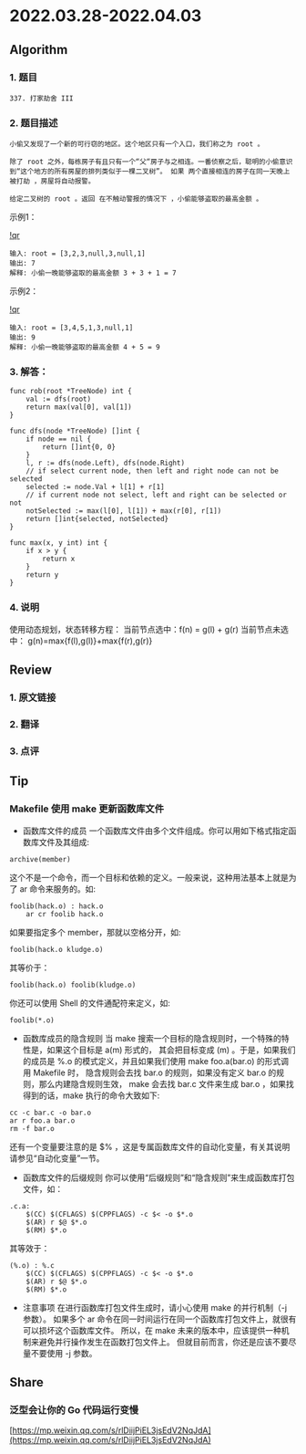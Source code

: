 # 2022.03.28-2022.04.03

## Algorithm
### 1. 题目
```
337. 打家劫舍 III
```
### 2. 题目描述
```
小偷又发现了一个新的可行窃的地区。这个地区只有一个入口，我们称之为 root 。

除了 root 之外，每栋房子有且只有一个“父“房子与之相连。一番侦察之后，聪明的小偷意识到“这个地方的所有房屋的排列类似于一棵二叉树”。 如果 两个直接相连的房子在同一天晚上被打劫 ，房屋将自动报警。

给定二叉树的 root 。返回 在不触动警报的情况下 ，小偷能够盗取的最高金额 。
```

示例1：

[!qr](./images/0404_a_1.jpg)

```
输入: root = [3,2,3,null,3,null,1]
输出: 7 
解释: 小偷一晚能够盗取的最高金额 3 + 3 + 1 = 7
```

示例2：

[!qr](./images/0404_a_2.jpg)

```
输入: root = [3,4,5,1,3,null,1]
输出: 9
解释: 小偷一晚能够盗取的最高金额 4 + 5 = 9
```

### 3. 解答：
```golang
func rob(root *TreeNode) int {
	val := dfs(root)
	return max(val[0], val[1])
}

func dfs(node *TreeNode) []int {
	if node == nil {
		return []int{0, 0}
	}
	l, r := dfs(node.Left), dfs(node.Right)
	// if select current node, then left and right node can not be selected
	selected := node.Val + l[1] + r[1]
	// if current node not select, left and right can be selected or not
	notSelected := max(l[0], l[1]) + max(r[0], r[1])
	return []int{selected, notSelected}
}

func max(x, y int) int {
	if x > y {
		return x
	}
	return y
}
```
### 4. 说明
使用动态规划，状态转移方程：
当前节点选中：f(n) = g(l) + g(r)
当前节点未选中： g(n)=max{f(l),g(l)}+max{f(r),g(r)}

## Review
### 1. 原文链接


### 2. 翻译


### 3. 点评


## Tip
### Makefile 使用 make 更新函数库文件
* 函数库文件的成员
一个函数库文件由多个文件组成。你可以用如下格式指定函数库文件及其组成:
```
archive(member)
```
这个不是一个命令，而一个目标和依赖的定义。一般来说，这种用法基本上就是为了 ar 命令来服务的。如:
```
foolib(hack.o) : hack.o
    ar cr foolib hack.o
```
如果要指定多个 member，那就以空格分开，如:
```
foolib(hack.o kludge.o)
```
其等价于：
```
foolib(hack.o) foolib(kludge.o)
```
你还可以使用 Shell 的文件通配符来定义，如:
```
foolib(*.o)
```

* 函数库成员的隐含规则
当 make 搜索一个目标的隐含规则时，一个特殊的特性是，如果这个目标是 a(m) 形式的，
其会把目标变成 (m) 。于是，如果我们的成员是 %.o 的模式定义，并且如果我们使用 make foo.a(bar.o) 的形式调用 Makefile 时，
隐含规则会去找 bar.o 的规则，如果没有定义 bar.o 的规则，那么内建隐含规则生效，
make 会去找 bar.c 文件来生成 bar.o ，如果找得到的话，make 执行的命令大致如下:
```
cc -c bar.c -o bar.o
ar r foo.a bar.o
rm -f bar.o
```
还有一个变量要注意的是 $% ，这是专属函数库文件的自动化变量，有关其说明请参见“自动化变量”一节。

* 函数库文件的后缀规则
你可以使用“后缀规则”和“隐含规则”来生成函数库打包文件，如：
```
.c.a:
    $(CC) $(CFLAGS) $(CPPFLAGS) -c $< -o $*.o
    $(AR) r $@ $*.o
    $(RM) $*.o
```
其等效于：
```
(%.o) : %.c
    $(CC) $(CFLAGS) $(CPPFLAGS) -c $< -o $*.o
    $(AR) r $@ $*.o
    $(RM) $*.o
```

* 注意事项
在进行函数库打包文件生成时，请小心使用 make 的并行机制（-j 参数）。
如果多个 ar 命令在同一时间运行在同一个函数库打包文件上，就很有可以损坏这个函数库文件。
所以，在 make 未来的版本中，应该提供一种机制来避免并行操作发生在函数打包文件上。
 但就目前而言，你还是应该不要尽量不要使用 -j 参数。

## Share
### 泛型会让你的 Go 代码运行变慢
[https://mp.weixin.qq.com/s/rlDiijPiEL3jsEdV2NqJdA](https://mp.weixin.qq.com/s/rlDiijPiEL3jsEdV2NqJdA)